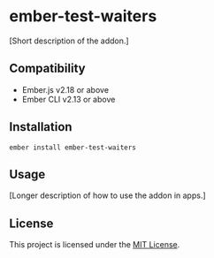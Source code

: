 ember-test-waiters
==============================================================================

[Short description of the addon.]


Compatibility
------------------------------------------------------------------------------

* Ember.js v2.18 or above
* Ember CLI v2.13 or above


Installation
------------------------------------------------------------------------------

```
ember install ember-test-waiters
```


Usage
------------------------------------------------------------------------------

[Longer description of how to use the addon in apps.]


License
------------------------------------------------------------------------------

This project is licensed under the [MIT License](LICENSE.md).
